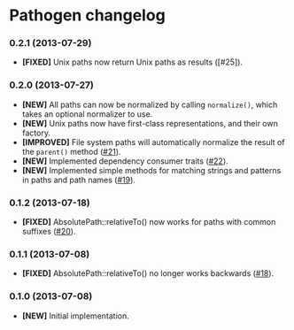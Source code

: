 # Pathogen changelog

### 0.2.1 (2013-07-29)

* **[FIXED]** Unix paths now return Unix paths as results ([#25]).

### 0.2.0 (2013-07-27)

* **[NEW]** All paths can now be normalized by calling `normalize()`, which
  takes an optional normalizer to use.
* **[NEW]** Unix paths now have first-class representations, and their own
  factory.
* **[IMPROVED]** File system paths will automatically normalize the result of
  the `parent()` method ([#21]).
* **[NEW]** Implemented dependency consumer traits ([#22]).
* **[NEW]** Implemented simple methods for matching strings and patterns in
  paths and path names ([#19]).

### 0.1.2 (2013-07-18)

* **[FIXED]** AbsolutePath::relativeTo() now works for paths with common
  suffixes ([#20]).

### 0.1.1 (2013-07-08)

* **[FIXED]** AbsolutePath::relativeTo() no longer works backwards ([#18]).

### 0.1.0 (2013-07-08)

* **[NEW]** Initial implementation.

<!-- References -->

[#18]: https://github.com/eloquent/pathogen/issues/18
[#19]: https://github.com/eloquent/pathogen/issues/19
[#20]: https://github.com/eloquent/pathogen/issues/20
[#21]: https://github.com/eloquent/pathogen/issues/21
[#22]: https://github.com/eloquent/pathogen/issues/22
[#22]: https://github.com/eloquent/pathogen/issues/25
